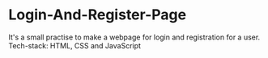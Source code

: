 # Login-And-Register-Page

It's a small practise to make a webpage for login and registration for a user.
Tech-stack: HTML, CSS and JavaScript
